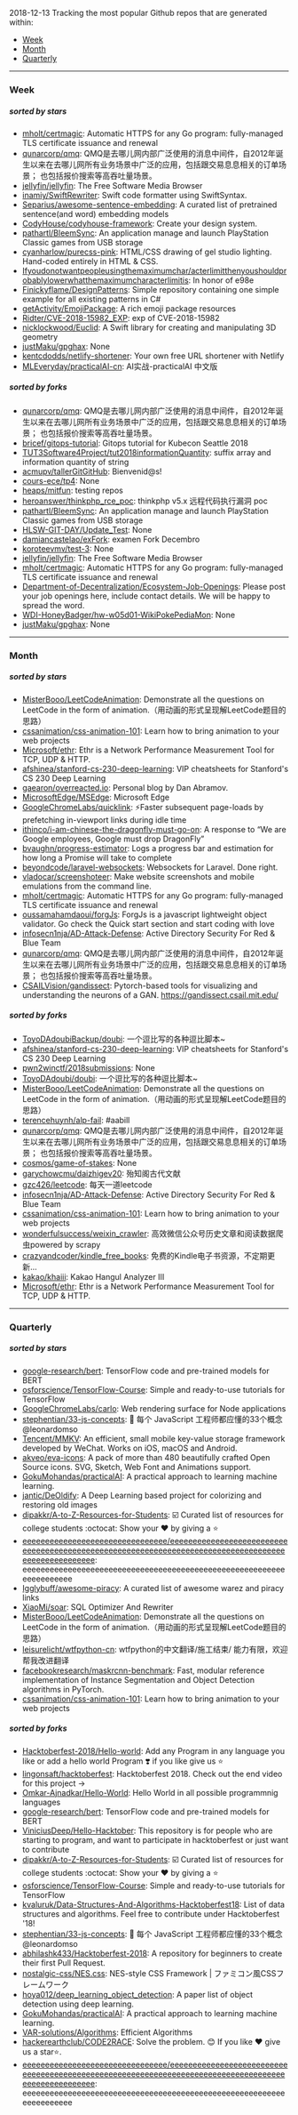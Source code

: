 2018-12-13
Tracking the most popular Github repos that are generated within: 
* [Week](https://github.com/polebug/github_trending_spider/blob/master/2018-12-13.md#week)
* [Month](https://github.com/polebug/github_trending_spider/blob/master/2018-12-13.md#month)
* [Quarterly](https://github.com/polebug/github_trending_spider/blob/master/2018-12-13.md#quarterly)
--- 
### Week 
##### sorted by stars 
* [mholt/certmagic](https://github.com/mholt/certmagic): Automatic HTTPS for any Go program: fully-managed TLS certificate issuance and renewal
* [qunarcorp/qmq](https://github.com/qunarcorp/qmq):  QMQ是去哪儿网内部广泛使用的消息中间件，自2012年诞生以来在去哪儿网所有业务场景中广泛的应用，包括跟交易息息相关的订单场景； 也包括报价搜索等高吞吐量场景。
* [jellyfin/jellyfin](https://github.com/jellyfin/jellyfin): The Free Software Media Browser
* [inamiy/SwiftRewriter](https://github.com/inamiy/SwiftRewriter): Swift code formatter using SwiftSyntax.
* [Separius/awesome-sentence-embedding](https://github.com/Separius/awesome-sentence-embedding):  A curated list of pretrained sentence(and word) embedding models
* [CodyHouse/codyhouse-framework](https://github.com/CodyHouse/codyhouse-framework): Create your design system.
* [pathartl/BleemSync](https://github.com/pathartl/BleemSync): An application manage and launch PlayStation Classic games from USB storage
* [cyanharlow/purecss-pink](https://github.com/cyanharlow/purecss-pink): HTML/CSS drawing of gel studio lighting. Hand-coded entirely in HTML & CSS.
* [Ifyoudonotwantpeopleusingthemaximumchar/acterlimitthenyoushouldprobablylowerwhatthemaximumcharacterlimitis](https://github.com/Ifyoudonotwantpeopleusingthemaximumchar/acterlimitthenyoushouldprobablylowerwhatthemaximumcharacterlimitis): In honor of e98e
* [Finickyflame/DesignPatterns](https://github.com/Finickyflame/DesignPatterns): Simple repository containing one simple example for all existing patterns in C#
* [getActivity/EmojiPackage](https://github.com/getActivity/EmojiPackage): A rich emoji package resources
* [Ridter/CVE-2018-15982_EXP](https://github.com/Ridter/CVE-2018-15982_EXP): exp of CVE-2018-15982
* [nicklockwood/Euclid](https://github.com/nicklockwood/Euclid): A Swift library for creating and manipulating 3D geometry
* [justMaku/gpghax](https://github.com/justMaku/gpghax): None
* [kentcdodds/netlify-shortener](https://github.com/kentcdodds/netlify-shortener): Your own free URL shortener with Netlify
* [MLEveryday/practicalAI-cn](https://github.com/MLEveryday/practicalAI-cn): AI实战-practicalAI 中文版
##### sorted by forks 
* [qunarcorp/qmq](https://github.com/qunarcorp/qmq):  QMQ是去哪儿网内部广泛使用的消息中间件，自2012年诞生以来在去哪儿网所有业务场景中广泛的应用，包括跟交易息息相关的订单场景； 也包括报价搜索等高吞吐量场景。
* [bricef/gitops-tutorial](https://github.com/bricef/gitops-tutorial): Gitops tutorial for Kubecon Seattle 2018
* [TUT3Software4Project/tut2018informationQuantity](https://github.com/TUT3Software4Project/tut2018informationQuantity): suffix array and information quantity of string
* [acmupv/tallerGitGitHub](https://github.com/acmupv/tallerGitGitHub): Bienvenid@s!
* [cours-ece/tp4](https://github.com/cours-ece/tp4): None
* [heaps/mitfun](https://github.com/heaps/mitfun): testing repos
* [heroanswer/thinkphp_rce_poc](https://github.com/heroanswer/thinkphp_rce_poc): thinkphp v5.x 远程代码执行漏洞 poc
* [pathartl/BleemSync](https://github.com/pathartl/BleemSync): An application manage and launch PlayStation Classic games from USB storage
* [HLSW-GIT-DAY/Update_Test](https://github.com/HLSW-GIT-DAY/Update_Test): None
* [damiancastelao/exFork](https://github.com/damiancastelao/exFork): examen Fork Decembro
* [koroteevmv/test-3](https://github.com/koroteevmv/test-3): None
* [jellyfin/jellyfin](https://github.com/jellyfin/jellyfin): The Free Software Media Browser
* [mholt/certmagic](https://github.com/mholt/certmagic): Automatic HTTPS for any Go program: fully-managed TLS certificate issuance and renewal
* [Department-of-Decentralization/Ecosystem-Job-Openings](https://github.com/Department-of-Decentralization/Ecosystem-Job-Openings): Please post your job openings here, include contact details. We will be happy to spread the word.
* [WDI-HoneyBadger/hw-w05d01-WikiPokePediaMon](https://github.com/WDI-HoneyBadger/hw-w05d01-WikiPokePediaMon): None
* [justMaku/gpghax](https://github.com/justMaku/gpghax): None
--- 
### Month 
##### sorted by stars 
* [MisterBooo/LeetCodeAnimation](https://github.com/MisterBooo/LeetCodeAnimation): Demonstrate all the questions on LeetCode in the form of animation.（用动画的形式呈现解LeetCode题目的思路）
* [cssanimation/css-animation-101](https://github.com/cssanimation/css-animation-101): Learn how to bring animation to your web projects
* [Microsoft/ethr](https://github.com/Microsoft/ethr): Ethr is a Network Performance Measurement Tool for TCP, UDP & HTTP.
* [afshinea/stanford-cs-230-deep-learning](https://github.com/afshinea/stanford-cs-230-deep-learning): VIP cheatsheets for Stanford's CS 230 Deep Learning
* [gaearon/overreacted.io](https://github.com/gaearon/overreacted.io): Personal blog by Dan Abramov.
* [MicrosoftEdge/MSEdge](https://github.com/MicrosoftEdge/MSEdge): Microsoft Edge
* [GoogleChromeLabs/quicklink](https://github.com/GoogleChromeLabs/quicklink): ⚡️Faster subsequent page-loads by prefetching in-viewport links during idle time
* [ithinco/i-am-chinese-the-dragonfly-must-go-on](https://github.com/ithinco/i-am-chinese-the-dragonfly-must-go-on): A response to “We are Google employees, Google must drop DragonFly” 
* [bvaughn/progress-estimator](https://github.com/bvaughn/progress-estimator): Logs a progress bar and estimation for how long a Promise will take to complete
* [beyondcode/laravel-websockets](https://github.com/beyondcode/laravel-websockets): Websockets for Laravel. Done right.
* [vladocar/screenshoteer](https://github.com/vladocar/screenshoteer): Make website screenshots and mobile emulations from the command line.
* [mholt/certmagic](https://github.com/mholt/certmagic): Automatic HTTPS for any Go program: fully-managed TLS certificate issuance and renewal
* [oussamahamdaoui/forgJs](https://github.com/oussamahamdaoui/forgJs): ForgJs is a javascript lightweight object validator. Go check the Quick start section and start coding with love
* [infosecn1nja/AD-Attack-Defense](https://github.com/infosecn1nja/AD-Attack-Defense): Active Directory Security For Red & Blue Team
* [qunarcorp/qmq](https://github.com/qunarcorp/qmq):  QMQ是去哪儿网内部广泛使用的消息中间件，自2012年诞生以来在去哪儿网所有业务场景中广泛的应用，包括跟交易息息相关的订单场景； 也包括报价搜索等高吞吐量场景。
* [CSAILVision/gandissect](https://github.com/CSAILVision/gandissect): Pytorch-based tools for visualizing and understanding the neurons of a GAN.  https://gandissect.csail.mit.edu/
##### sorted by forks 
* [ToyoDAdoubiBackup/doubi](https://github.com/ToyoDAdoubiBackup/doubi): 一个逗比写的各种逗比脚本~
* [afshinea/stanford-cs-230-deep-learning](https://github.com/afshinea/stanford-cs-230-deep-learning): VIP cheatsheets for Stanford's CS 230 Deep Learning
* [pwn2winctf/2018submissions](https://github.com/pwn2winctf/2018submissions): None
* [ToyoDAdoubi/doubi](https://github.com/ToyoDAdoubi/doubi): 一个逗比写的各种逗比脚本~
* [MisterBooo/LeetCodeAnimation](https://github.com/MisterBooo/LeetCodeAnimation): Demonstrate all the questions on LeetCode in the form of animation.（用动画的形式呈现解LeetCode题目的思路）
* [terencehuynh/alp-fail](https://github.com/terencehuynh/alp-fail): #aabill
* [qunarcorp/qmq](https://github.com/qunarcorp/qmq):  QMQ是去哪儿网内部广泛使用的消息中间件，自2012年诞生以来在去哪儿网所有业务场景中广泛的应用，包括跟交易息息相关的订单场景； 也包括报价搜索等高吞吐量场景。
* [cosmos/game-of-stakes](https://github.com/cosmos/game-of-stakes): None
* [garychowcmu/daizhigev20](https://github.com/garychowcmu/daizhigev20): 殆知阁古代文献
* [gzc426/leetcode](https://github.com/gzc426/leetcode): 每天一道leetcode
* [infosecn1nja/AD-Attack-Defense](https://github.com/infosecn1nja/AD-Attack-Defense): Active Directory Security For Red & Blue Team
* [cssanimation/css-animation-101](https://github.com/cssanimation/css-animation-101): Learn how to bring animation to your web projects
* [wonderfulsuccess/weixin_crawler](https://github.com/wonderfulsuccess/weixin_crawler): 高效微信公众号历史文章和阅读数据爬虫powered by scrapy
* [crazyandcoder/kindle_free_books](https://github.com/crazyandcoder/kindle_free_books): 免费的Kindle电子书资源，不定期更新...
* [kakao/khaiii](https://github.com/kakao/khaiii): Kakao Hangul Analyzer III
* [Microsoft/ethr](https://github.com/Microsoft/ethr): Ethr is a Network Performance Measurement Tool for TCP, UDP & HTTP.
--- 
### Quarterly 
##### sorted by stars 
* [google-research/bert](https://github.com/google-research/bert): TensorFlow code and pre-trained models for BERT
* [osforscience/TensorFlow-Course](https://github.com/osforscience/TensorFlow-Course): Simple and ready-to-use tutorials for TensorFlow 
* [GoogleChromeLabs/carlo](https://github.com/GoogleChromeLabs/carlo): Web rendering surface for Node applications
* [stephentian/33-js-concepts](https://github.com/stephentian/33-js-concepts): :scroll: 每个 JavaScript 工程师都应懂的33个概念 @leonardomso
* [Tencent/MMKV](https://github.com/Tencent/MMKV): An efficient, small mobile key-value storage framework developed by WeChat. Works on iOS, macOS and Android.
* [akveo/eva-icons](https://github.com/akveo/eva-icons): A pack of more than 480 beautifully crafted Open Source icons. SVG, Sketch, Web Font and Animations support.
* [GokuMohandas/practicalAI](https://github.com/GokuMohandas/practicalAI): A practical approach to learning machine learning.
* [jantic/DeOldify](https://github.com/jantic/DeOldify): A Deep Learning based project for colorizing and restoring old images
* [dipakkr/A-to-Z-Resources-for-Students](https://github.com/dipakkr/A-to-Z-Resources-for-Students): :ballot_box_with_check: Curated list of resources for college students :octocat: Show your :heart: by giving a :star:
* [eeeeeeeeeeeeeeeeeeeeeeeeeeeeeeee/eeeeeeeeeeeeeeeeeeeeeeeeeeeeeeeeeeeeeeeeeeeeeeeeeeeeeeeeeeeeeeeeeeeeeeeeeeeeeeeeeeeeeeeeeeeeeeeeeeee](https://github.com/eeeeeeeeeeeeeeeeeeeeeeeeeeeeeeee/eeeeeeeeeeeeeeeeeeeeeeeeeeeeeeeeeeeeeeeeeeeeeeeeeeeeeeeeeeeeeeeeeeeeeeeeeeeeeeeeeeeeeeeeeeeeeeeeeeee): eeeeeeeeeeeeeeeeeeeeeeeeeeeeeeeeeeeeeeeeeeeeeeeeeeeeeeeeeeeeeeeeeeeee
* [Igglybuff/awesome-piracy](https://github.com/Igglybuff/awesome-piracy): A curated list of awesome warez and piracy links
* [XiaoMi/soar](https://github.com/XiaoMi/soar): SQL Optimizer And Rewriter
* [MisterBooo/LeetCodeAnimation](https://github.com/MisterBooo/LeetCodeAnimation): Demonstrate all the questions on LeetCode in the form of animation.（用动画的形式呈现解LeetCode题目的思路）
* [leisurelicht/wtfpython-cn](https://github.com/leisurelicht/wtfpython-cn): wtfpython的中文翻译/施工结束/ 能力有限，欢迎帮我改进翻译
* [facebookresearch/maskrcnn-benchmark](https://github.com/facebookresearch/maskrcnn-benchmark): Fast, modular reference implementation of Instance Segmentation and Object Detection algorithms in PyTorch.
* [cssanimation/css-animation-101](https://github.com/cssanimation/css-animation-101): Learn how to bring animation to your web projects
##### sorted by forks 
* [Hacktoberfest-2018/Hello-world](https://github.com/Hacktoberfest-2018/Hello-world): Add any  Program in any language you like or add a hello world Program ❣️ if you like give us :star:
* [lingonsaft/hacktoberfest](https://github.com/lingonsaft/hacktoberfest): Hacktoberfest 2018. Check out the end video for this project ->
* [Omkar-Ajnadkar/Hello-World](https://github.com/Omkar-Ajnadkar/Hello-World): Hello World in all possible programmnig languages
* [google-research/bert](https://github.com/google-research/bert): TensorFlow code and pre-trained models for BERT
* [ViniciusDeep/Hello-Hacktober](https://github.com/ViniciusDeep/Hello-Hacktober):  This repository is for people who are starting to program, and want to participate in hacktoberfest  or just want to contribute
* [dipakkr/A-to-Z-Resources-for-Students](https://github.com/dipakkr/A-to-Z-Resources-for-Students): :ballot_box_with_check: Curated list of resources for college students :octocat: Show your :heart: by giving a :star:
* [osforscience/TensorFlow-Course](https://github.com/osforscience/TensorFlow-Course): Simple and ready-to-use tutorials for TensorFlow 
* [kvaluruk/Data-Structures-And-Algorithms-Hacktoberfest18](https://github.com/kvaluruk/Data-Structures-And-Algorithms-Hacktoberfest18): List of data structures and algorithms. Feel free to contribute under Hacktoberfest '18!
* [stephentian/33-js-concepts](https://github.com/stephentian/33-js-concepts): :scroll: 每个 JavaScript 工程师都应懂的33个概念 @leonardomso
* [abhilashk433/Hacktoberfest-2018](https://github.com/abhilashk433/Hacktoberfest-2018): A repository for beginners to create their first Pull Request. 
* [nostalgic-css/NES.css](https://github.com/nostalgic-css/NES.css): NES-style CSS Framework | ファミコン風CSSフレームワーク
* [hoya012/deep_learning_object_detection](https://github.com/hoya012/deep_learning_object_detection): A paper list of object detection using deep learning.
* [GokuMohandas/practicalAI](https://github.com/GokuMohandas/practicalAI): A practical approach to learning machine learning.
* [VAR-solutions/Algorithms](https://github.com/VAR-solutions/Algorithms): Efficient Algorithms
* [hackerearthclub/CODE2RACE](https://github.com/hackerearthclub/CODE2RACE):  Solve the problem. 😊 If you like ❤ give us a star⭐.
* [eeeeeeeeeeeeeeeeeeeeeeeeeeeeeeee/eeeeeeeeeeeeeeeeeeeeeeeeeeeeeeeeeeeeeeeeeeeeeeeeeeeeeeeeeeeeeeeeeeeeeeeeeeeeeeeeeeeeeeeeeeeeeeeeeeee](https://github.com/eeeeeeeeeeeeeeeeeeeeeeeeeeeeeeee/eeeeeeeeeeeeeeeeeeeeeeeeeeeeeeeeeeeeeeeeeeeeeeeeeeeeeeeeeeeeeeeeeeeeeeeeeeeeeeeeeeeeeeeeeeeeeeeeeeee): eeeeeeeeeeeeeeeeeeeeeeeeeeeeeeeeeeeeeeeeeeeeeeeeeeeeeeeeeeeeeeeeeeeee
